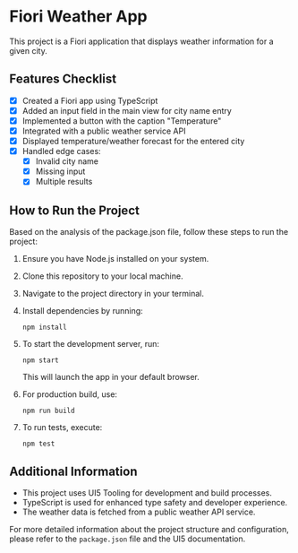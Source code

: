 # Fiori Weather App

This project is a Fiori application that displays weather information for a given city.

## Features Checklist

- [x] Created a Fiori app using TypeScript
- [x] Added an input field in the main view for city name entry
- [x] Implemented a button with the caption "Temperature"
- [x] Integrated with a public weather service API
- [x] Displayed temperature/weather forecast for the entered city
- [x] Handled edge cases:
  - [x] Invalid city name
  - [x] Missing input
  - [x] Multiple results

## How to Run the Project

Based on the analysis of the package.json file, follow these steps to run the project:

1. Ensure you have Node.js installed on your system.
2. Clone this repository to your local machine.
3. Navigate to the project directory in your terminal.
4. Install dependencies by running:
   ```
   npm install
   ```
5. To start the development server, run:
   ```
   npm start
   ```
   This will launch the app in your default browser.

6. For production build, use:
   ```
   npm run build
   ```

7. To run tests, execute:
   ```
   npm test
   ```

## Additional Information

- This project uses UI5 Tooling for development and build processes.
- TypeScript is used for enhanced type safety and developer experience.
- The weather data is fetched from a public weather API service.

For more detailed information about the project structure and configuration, please refer to the `package.json` file and the UI5 documentation.

